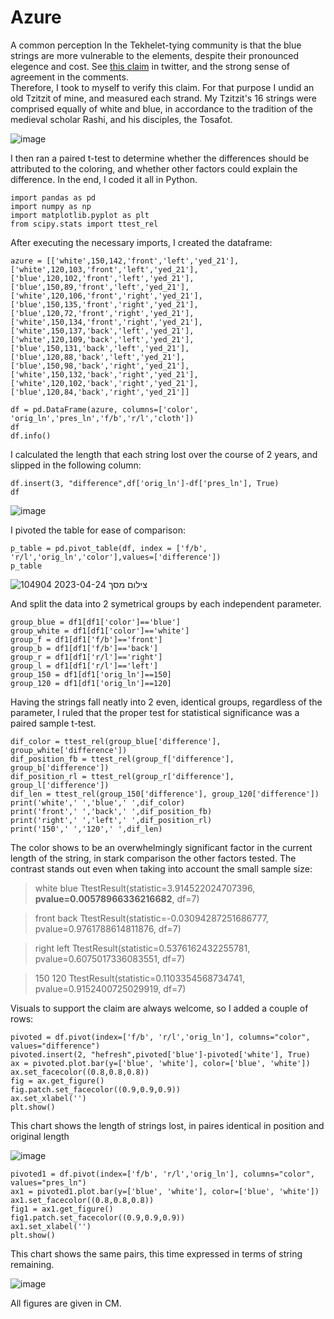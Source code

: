 # Azure
A common perception In the Tekhelet-tying community is that the blue strings are more vulnerable to the elements, despite their pronounced elegence and cost.
See [this claim](https://twitter.com/shalom_kahana/status/1631060881772609539?t=ZT7xLtskc37uN5zoCoaXeA&s=19) in twitter, and the strong sense of agreement in the comments.  
Therefore, I took to myself to verify this claim.
For that purpose I undid an old Tzitzit of mine, and measured each strand.
My Tzitzit's 16 strings were comprised equally of white and blue, in accordance to the tradition of the medieval scholar Rashi, and his disciples, the Tosafot.

![image](https://user-images.githubusercontent.com/131248454/233946185-c152daad-5cf9-433f-9909-5c33e3042d80.png)



I then ran a paired t-test to determine whether the differences should be attributed to the coloring, and whether other factors could explain the difference. In the end, I coded it all in Python.

    import pandas as pd
    import numpy as np
    import matplotlib.pyplot as plt
    from scipy.stats import ttest_rel

After executing the necessary imports, I created the dataframe:


    azure = [['white',150,142,'front','left','yed_21'],
    ['white',120,103,'front','left','yed_21'],
    ['blue',120,102,'front','left','yed_21'],
    ['blue',150,89,'front','left','yed_21'],
    ['white',120,106,'front','right','yed_21'],
    ['blue',150,135,'front','right','yed_21'],
    ['blue',120,72,'front','right','yed_21'],
    ['white',150,134,'front','right','yed_21'],
    ['white',150,137,'back','left','yed_21'],
    ['white',120,109,'back','left','yed_21'],
    ['blue',150,131,'back','left','yed_21'],
    ['blue',120,88,'back','left','yed_21'],
    ['blue',150,98,'back','right','yed_21'],
    ['white',150,132,'back','right','yed_21'],
    ['white',120,102,'back','right','yed_21'],
    ['blue',120,84,'back','right','yed_21']]
    
    df = pd.DataFrame(azure, columns=['color', 'orig_ln','pres_ln','f/b','r/l','cloth']) 
    df
    df.info()
    
I calculated the length that each string lost over the course of 2 years, and slipped in the following column:


    df.insert(3, "difference",df['orig_ln']-df['pres_ln'], True)
    df
![image](https://user-images.githubusercontent.com/131248454/233931497-cd2573b2-0715-47da-b7ff-617e55ff4f3b.png)

I pivoted the table for ease of comparison:


    p_table = pd.pivot_table(df, index = ['f/b', 'r/l','orig_ln','color'],values=['difference'])
    p_table
![צילום מסך 2023-04-24 104904](https://user-images.githubusercontent.com/131248454/233932734-129d09f9-ae54-4770-a9bc-05110d5911b9.png)

And split the data into 2 symetrical groups by each independent parameter.


    group_blue = df1[df1['color']=='blue']
    group_white = df1[df1['color']=='white']
    group_f = df1[df1['f/b']=='front']
    group_b = df1[df1['f/b']=='back']
    group_r = df1[df1['r/l']=='right']
    group_l = df1[df1['r/l']=='left']
    group_150 = df1[df1['orig_ln']==150]
    group_120 = df1[df1['orig_ln']==120]
    
 Having the strings fall neatly into 2 even, identical groups, regardless of the parameter, I ruled that the proper test for statistical significance was a paired sample t-test.
 
 
    dif_color = ttest_rel(group_blue['difference'], group_white['difference'])
    dif_position_fb = ttest_rel(group_f['difference'], group_b['difference'])
    dif_position_rl = ttest_rel(group_r['difference'], group_l['difference'])
    dif_len = ttest_rel(group_150['difference'], group_120['difference'])
    print('white',' ','blue',' ',dif_color)
    print('front',' ','back',' ',dif_position_fb)
    print('right',' ','left',' ',dif_position_rl)
    print('150',' ','120',' ',dif_len)

The color shows to be an overwhelmingly significant factor in the current length of the string, in stark comparison the other factors tested.
The contrast stands out even when taking into account the small sample size:

>white   blue   TtestResult(statistic=3.914522024707396, **pvalue=0.00578966336216682**, df=7)

>front   back   TtestResult(statistic=-0.03094287251686777, pvalue=0.9761788614811876, df=7)

>right   left   TtestResult(statistic=0.5376162432255781, pvalue=0.6075017336083551, df=7)

>150   120   TtestResult(statistic=0.1103354568734741, pvalue=0.9152400725029919, df=7)

Visuals to support the claim are always welcome, so I added a couple of rows:


    pivoted = df.pivot(index=['f/b', 'r/l','orig_ln'], columns="color", values="difference")
    pivoted.insert(2, "hefresh",pivoted['blue']-pivoted['white'], True)
    ax = pivoted.plot.bar(y=['blue', 'white'], color=['blue', 'white'])
    ax.set_facecolor((0.8,0.8,0.8))
    fig = ax.get_figure()
    fig.patch.set_facecolor((0.9,0.9,0.9))
    ax.set_xlabel('')
    plt.show()
    

This chart shows the length of strings lost, in paires identical in position and original length

![image](https://user-images.githubusercontent.com/131248454/233987897-909e6e6b-5d72-4fde-804b-8ee406b85a8f.png)


    pivoted1 = df.pivot(index=['f/b', 'r/l','orig_ln'], columns="color", values="pres_ln")
    ax1 = pivoted1.plot.bar(y=['blue', 'white'], color=['blue', 'white'])
    ax1.set_facecolor((0.8,0.8,0.8))
    fig1 = ax1.get_figure()
    fig1.patch.set_facecolor((0.9,0.9,0.9))
    ax1.set_xlabel('')
    plt.show()
    



This chart shows the same pairs, this time expressed in terms of string remaining.


![image](https://user-images.githubusercontent.com/131248454/233988101-1f5b5c7b-1ff9-4ff6-8dd6-5d65c61ab332.png)

All figures are given in CM.



